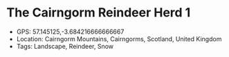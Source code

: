 # The Cairngorm Reindeer Herd 1

- GPS: 57.145125,-3.684216666666667
- Location: Cairngorm Mountains, Cairngorms, Scotland, United Kingdom
- Tags: Landscape, Reindeer, Snow

